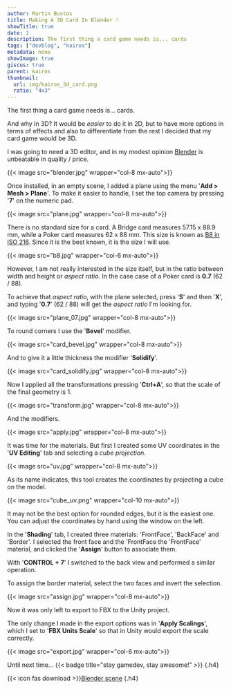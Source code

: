 ```yaml
---
author: Martin Bustos
title: Making A 3D Card In Blender 🃏
showTitle: true
date: 2
description: The first thing a card game needs is... cards
tags: ["devblog", "kairos"]
metadata: none
showImage: true
giscus: true
parent: kairos
thumbnail:
  url: img/kairos_3d_card.png
  ratio: "4x3"
---
```


The first thing a card game needs is... cards.

And why in 3D? It would be _easier_ to do it in 2D, but to have more options in terms of effects and also to differentiate from the rest I decided that my card game would be 3D.

I was going to need a 3D editor, and in my modest opinion [Blender](https://www.blender.org/) is unbeatable in quality / price.

{{< image src="blender.jpg" wrapper="col-8 mx-auto">}}

Once installed, in an empty scene, I added a plane using the menu '**Add > Mesh > Plane**'.
To make it easier to handle, I set the top camera by pressing '**7**' on the numeric pad.

{{< image src="plane.jpg" wrapper="col-8 mx-auto">}}

There is no standard size for a card. A Bridge card measures 57.15 x 88.9 mm, while a Poker card measures 62 x 88 mm. This size is known as [B8 in ISO 216](https://formaty.info/en/B8/). Since it is the best known, it is the size I will use.

{{< image src="b8.jpg" wrapper="col-6 mx-auto">}}

However, I am not really interested in the size itself, but in the ratio between width and height or _aspect ratio_. In the case case of a Poker card is **0.7** (62 / 88).

To achieve that _aspect ratio_, with the plane selected, press '**S**' and then '**X**', and typing '**0.7**' (62 / 88) will get the _aspect ratio_ I'm looking for.

{{< image src="plane_07.jpg" wrapper="col-8 mx-auto">}}

To round corners I use the '**Bevel**' modifier.

{{< image src="card_bevel.jpg" wrapper="col-8 mx-auto">}}

And to give it a little thickness the modifier '**Solidify**'.

{{< image src="card_solidify.jpg" wrapper="col-8 mx-auto">}}

Now I applied all the transformations pressing '**Ctrl+A**', so that the scale of the final geometry is 1.

{{< image src="transform.jpg" wrapper="col-8 mx-auto">}}

And the modifiers.

{{< image src="apply.jpg" wrapper="col-8 mx-auto">}}

It was time for the materials. But first I created some UV coordinates in the '**UV Editing**' tab and selecting a _cube projection_.

{{< image src="uv.jpg" wrapper="col-8 mx-auto">}}

As its name indicates, this tool creates the coordinates by projecting a cube on the model.

{{< image src="cube_uv.png" wrapper="col-10 mx-auto">}}

It may not be the best option for rounded edges, but it is the easiest one. You can adjust the coordinates by hand using the window on the left.

In the '**Shading**' tab, I created three materials: 'FrontFace', 'BackFace' and 'Border'. I selected the front face and the 'FrontFace
the 'FrontFace' material, and clicked the '**Assign**' button to associate them.

With '**CONTROL + 7**' I switched to the back view and performed a similar operation.

To assign the border material, select the two faces and invert the selection.

{{< image src="assign.jpg" wrapper="col-8 mx-auto">}}

Now it was only left to export to FBX to the Unity project.

The only change I made in the export options was in '**Apply Scalings**', which I set to '**FBX Units Scale**' so that in Unity would export the scale correctly.

{{< image src="export.jpg" wrapper="col-6 mx-auto">}}


Until next time... {{< badge title="stay gamedev, stay awesome!" >}}
{.h4}

{{< icon fas download >}}[Blender scene](card.blend)
{.h4}
